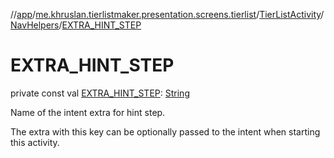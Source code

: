 //[app](../../../../index.md)/[me.khruslan.tierlistmaker.presentation.screens.tierlist](../../index.md)/[TierListActivity](../index.md)/[NavHelpers](index.md)/[EXTRA_HINT_STEP](-e-x-t-r-a_-h-i-n-t_-s-t-e-p.md)

# EXTRA_HINT_STEP

private const val [EXTRA_HINT_STEP](-e-x-t-r-a_-h-i-n-t_-s-t-e-p.md): [String](https://kotlinlang.org/api/latest/jvm/stdlib/kotlin/-string/index.html)

Name of the intent extra for hint step.

The extra with this key can be optionally passed to the intent when starting this activity.
